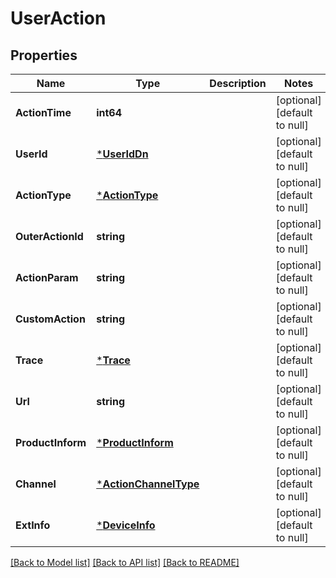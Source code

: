 # UserAction

## Properties
Name | Type | Description | Notes
------------ | ------------- | ------------- | -------------
**ActionTime** | **int64** |  | [optional] [default to null]
**UserId** | [***UserIdDn**](user_id_dn.md) |  | [optional] [default to null]
**ActionType** | [***ActionType**](ActionType.md) |  | [optional] [default to null]
**OuterActionId** | **string** |  | [optional] [default to null]
**ActionParam** | **string** |  | [optional] [default to null]
**CustomAction** | **string** |  | [optional] [default to null]
**Trace** | [***Trace**](trace.md) |  | [optional] [default to null]
**Url** | **string** |  | [optional] [default to null]
**ProductInform** | [***ProductInform**](product_inform.md) |  | [optional] [default to null]
**Channel** | [***ActionChannelType**](ActionChannelType.md) |  | [optional] [default to null]
**ExtInfo** | [***DeviceInfo**](device_info.md) |  | [optional] [default to null]

[[Back to Model list]](../README.md#documentation-for-models) [[Back to API list]](../README.md#documentation-for-api-endpoints) [[Back to README]](../README.md)


